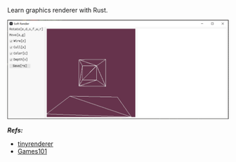 
Learn graphics renderer with Rust.

![erender](./erender.apng)


***Refs:***

- [tinyrenderer](https://github.com/ssloy/tinyrenderer/wiki)
- [Games101](https://sites.cs.ucsb.edu/~lingqi/teaching/games101.html)
